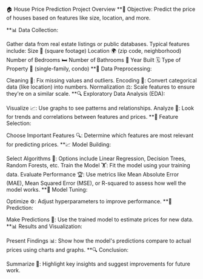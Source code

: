 🏠 House Price Prediction Project Overview
**🎯 Objective: Predict the price of houses based on features like size, location, and more.

**📊 Data Collection:

Gather data from real estate listings or public databases.
Typical features include:
Size 📏 (square footage)
Location 🌍 (zip code, neighborhood)
Number of Bedrooms 🛏️
Number of Bathrooms 🚿
Year Built 🗓️
Type of Property 🏡 (single-family, condo)
**🧹 Data Preprocessing:

Cleaning 🧼: Fix missing values and outliers.
Encoding 🔢: Convert categorical data (like location) into numbers.
Normalization ⚖️: Scale features to ensure they're on a similar scale.
**🔍 Exploratory Data Analysis (EDA):

Visualize 📈: Use graphs to see patterns and relationships.
Analyze 🔎: Look for trends and correlations between features and prices.
**🧪 Feature Selection:

Choose Important Features 🔍: Determine which features are most relevant for predicting prices.
**📈 Model Building:

Select Algorithms 🤖: Options include Linear Regression, Decision Trees, Random Forests, etc.
Train the Model 🏋️: Fit the model using your training data.
Evaluate Performance 🏆: Use metrics like Mean Absolute Error (MAE), Mean Squared Error (MSE), or R-squared to assess how well the model works.
**🔄 Model Tuning:

Optimize ⚙️: Adjust hyperparameters to improve performance.
**📝 Prediction:

Make Predictions 🔮: Use the trained model to estimate prices for new data.
**📊 Results and Visualization:

Present Findings 📊: Show how the model's predictions compare to actual prices using charts and graphs.
**🔍 Conclusion:

Summarize 📝: Highlight key insights and suggest improvements for future work.
